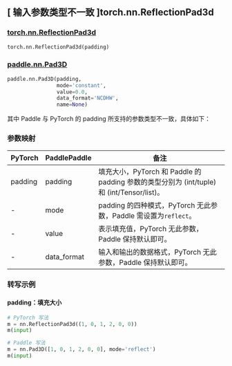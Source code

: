 ## [ 输入参数类型不一致 ]torch.nn.ReflectionPad3d
### [torch.nn.ReflectionPad3d](https://pytorch.org/docs/stable/generated/torch.nn.ReflectionPad3d.html?highlight=pad#torch.nn.ReflectionPad3d)

```python
torch.nn.ReflectionPad3d(padding)
```

### [paddle.nn.Pad3D](https://www.paddlepaddle.org.cn/documentation/docs/zh/develop/api/paddle/nn/Pad3D_cn.html#pad3d)

```python
paddle.nn.Pad3D(padding,
                mode='constant',
                value=0.0,
                data_format='NCDHW',
                name=None)
```

其中 Paddle 与 PyTorch 的 padding 所支持的参数类型不一致，具体如下：
### 参数映射

| PyTorch       | PaddlePaddle | 备注                                                   |
| ------------- | ------------ | ------------------------------------------------------ |
| padding       | padding      | 填充大小，PyTorch 和 Paddle 的 padding 参数的类型分别为 (int/tuple) 和 (int/Tensor/list)。  |
| -             | mode         | padding 的四种模式，PyTorch 无此参数，Paddle 需设置为`reflect`。  |
| -             | value  | 表示填充值，PyTorch 无此参数，Paddle 保持默认即可。  |
| -             | data_format  | 输入和输出的数据格式，PyTorch 无此参数，Paddle 保持默认即可。  |


### 转写示例
#### padding：填充大小
```python
# PyTorch 写法
m = nn.ReflectionPad3d((1, 0, 1, 2, 0, 0))
m(input)

# Paddle 写法
m = nn.Pad3D([1, 0, 1, 2, 0, 0], mode='reflect')
m(input)
```
